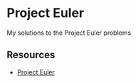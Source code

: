 # Project Euler

My solutions to the Project Euler problems

## Resources

- [Project Euler](https://projecteuler.net/)
